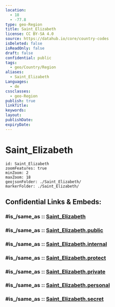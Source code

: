 ```yaml
---
location:
  - 18
  - -77.8
type: geo-Region
title: Saint_Elizabeth
license: CC BY-SA 4.0
source: https://datahub.io/core/country-codes
isDeleted: false
isReadOnly: false
draft: false
confidential: public
tags:
  - geo/Country/Region
aliases:
  - Saint_Elizabeth
Languages:
  - de
cssclasses:
  - geo-Region
publish: true
linkTitle:
keywords:
layout:
publishDate:
expiryDate:
---
```


# Saint_Elizabeth

```leaflet
id: Saint_Elizabeth
zoomFeatures: true 
minZoom: 2 
maxZoom: 18
geojsonFolder: ./Saint_Elizabeth/
markerFolder: ./Saint_Elizabeth/
```


## Confidential Links & Embeds: 

### #is_/same_as :: [Saint_Elizabeth](/_Standards/Earth/Continent/America~Caribbean/Jamaica/Parishes~Jamaica/Saint_Elizabeth.md) 

### #is_/same_as :: [Saint_Elizabeth.public](/_public/Earth/Continent/America~Caribbean/Jamaica/Parishes~Jamaica/Saint_Elizabeth.public.md) 

### #is_/same_as :: [Saint_Elizabeth.internal](/_internal/Earth/Continent/America~Caribbean/Jamaica/Parishes~Jamaica/Saint_Elizabeth.internal.md) 

### #is_/same_as :: [Saint_Elizabeth.protect](/_protect/Earth/Continent/America~Caribbean/Jamaica/Parishes~Jamaica/Saint_Elizabeth.protect.md) 

### #is_/same_as :: [Saint_Elizabeth.private](/_private/Earth/Continent/America~Caribbean/Jamaica/Parishes~Jamaica/Saint_Elizabeth.private.md) 

### #is_/same_as :: [Saint_Elizabeth.personal](/_personal/Earth/Continent/America~Caribbean/Jamaica/Parishes~Jamaica/Saint_Elizabeth.personal.md) 

### #is_/same_as :: [Saint_Elizabeth.secret](/_secret/Earth/Continent/America~Caribbean/Jamaica/Parishes~Jamaica/Saint_Elizabeth.secret.md)

